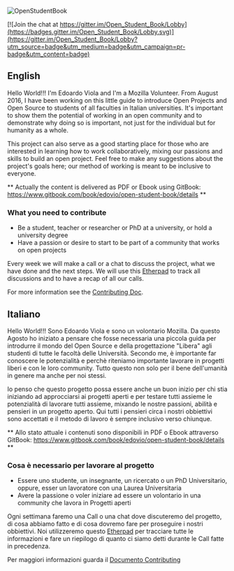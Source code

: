 ![OpenStudentBook](http://openstudentbook.edovio.com/src/OpenStudentBookM.png)

[![Join the chat at https://gitter.im/Open_Student_Book/Lobby](https://badges.gitter.im/Open_Student_Book/Lobby.svg)](https://gitter.im/Open_Student_Book/Lobby?utm_source=badge&utm_medium=badge&utm_campaign=pr-badge&utm_content=badge)

English
-------
Hello World!!! I'm Edoardo Viola and I'm a Mozilla Volunteer. From August 2016, I have been working on this little guide to introduce Open Projects and Open Source to students of all faculties in Italian universities. It's important to show them the potential of working in an open community and to demonstrate why doing so is important, not just for the individual but for humanity as a whole.

This project can also serve as a good starting place for those who are interested in learning how to work collaboratively, mixing our passions and skills to build an open project. Feel free to make any suggestions about the project's goals here; our method of working is meant to be inclusive to everyone.

** Actually the content is delivered as PDF or Ebook using GitBook: https://www.gitbook.com/book/edovio/open-student-book/details **

### What you need to contribute 

* Be a student, teacher or researcher or PhD at a university, or hold a university degree
* Have a passion or desire to start to be part of a community that works on open projects

Every week we will make a call or a chat to discuss the project, what we have done and the next steps. We will use this [Etherpad](https://public.etherpad-mozilla.org/p/PlaybookUniversitario) to track all discussions and to have a recap of all our calls.

For more information see the [Contributing Doc](https://github.com/edovio/OpenStudentBook/blob/master/CONTRIBUTING.md).

Italiano
--------
Hello World!!! Sono Edoardo Viola e sono un volontario Mozilla. Da questo Agosto ho iniziato a pensare che fosse necessaria una piccola guida per introdurre il mondo del Open Source e della progettazione "Libera" agli studenti di tutte le facoltà delle Università. Secondo me, è importante far conoscere le potenzialità e perchè riteniamo importante lavorare in progetti liberi e con le loro community. Tutto questo non solo per il bene dell'umanità in genere ma anche per noi stessi.

Io penso che questo progetto possa essere anche un buon inizio per chi stia iniziando ad approcciarsi ai progetti aperti e per testare tutti assieme le potenzialità di lavorare tutti assieme, mixando le nostre passioni, abilità e pensieri in un progetto aperto. Qui tutti i pensieri circa i nostri obbiettivi sono accettati e il metodo di lavoro è sempre inclusivo verso chiunque.

** Allo stato attuale i contenuti sono disponibili in PDF o Ebook attraverso GitBook: https://www.gitbook.com/book/edovio/open-student-book/details **

### Cosa è necessario per lavorare al progetto

* Essere uno studente, un insegnante, un ricercato o un PhD Universitario, oppure, esser un lavoratore con una Laurea Universitaria
* Avere la passione o voler iniziare ad essere un volontario in una community che lavora in Progetti aperti

Ogni settimana faremo una Call o una chat dove discuteremo del progetto, di cosa abbiamo fatto e di cosa dovremo fare per proseguire i nostri obbiettivi. Noi utilizzeremo questo [Etherpad](https://public.etherpad-mozilla.org/p/PlaybookUniversitario) per tracciare tutte le informazioni e fare un riepilogo di quanto ci siamo detti durante le Call fatte in precedenza.

Per maggiori informazioni guarda il [Documento Contributing](https://github.com/edovio/OpenStudentBook/blob/master/CONTRIBUTING.md)
